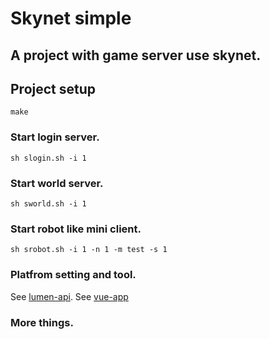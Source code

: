 # Skynet simple
## A project with game server use skynet.

## Project setup
```
make
```

### Start login server.
```
sh slogin.sh -i 1
```

### Start world server.
```
sh sworld.sh -i 1
```

### Start robot like mini client.
```
sh srobot.sh -i 1 -n 1 -m test -s 1
```

### Platfrom setting and tool.
See [lumen-api](https://github.com/viticm/lumen-api).
See [vue-app](https://github.com/viticm/vue-app)

### More things.
